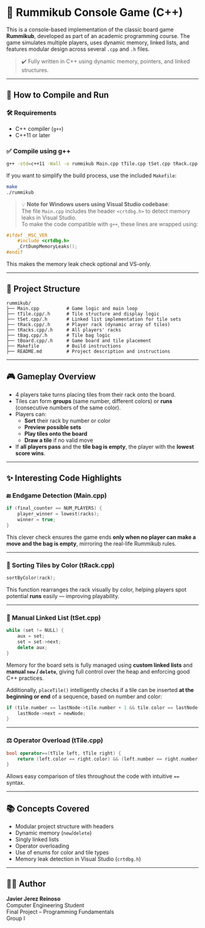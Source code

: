 # 🧩 Rummikub Console Game (C++)

This is a console-based implementation of the classic board game **Rummikub**, developed as part of an academic programming course. The game simulates multiple players, uses dynamic memory, linked lists, and features modular design across several `.cpp` and `.h` files.

> ✔️ Fully written in C++ using dynamic memory, pointers, and linked structures.

---

## 🚀 How to Compile and Run

### 🛠️ Requirements

- C++ compiler (`g++`)
- C++11 or later

### ✅ Compile using g++

```bash
g++ -std=c++11 -Wall -o rummikub Main.cpp tTile.cpp tSet.cpp tRack.cpp tRacks.cpp tBag.cpp tBoard.cpp
```

If you want to simplify the build process, use the included `Makefile`:

```bash
make
./rummikub
```

> 💡 **Note for Windows users using Visual Studio codebase**:  
> The file `Main.cpp` includes the header `<crtdbg.h>` to detect memory leaks in Visual Studio.  
> To make the code compatible with `g++`, these lines are wrapped using:

```cpp
#ifdef _MSC_VER
    #include <crtdbg.h>
    _CrtDumpMemoryLeaks();
#endif
```

This makes the memory leak check optional and VS-only.

---

## 📁 Project Structure

```
rummikub/
├── Main.cpp          # Game logic and main loop
├── tTile.cpp/.h      # Tile structure and display logic
├── tSet.cpp/.h       # Linked list implementation for tile sets
├── tRack.cpp/.h      # Player rack (dynamic array of tiles)
├── tRacks.cpp/.h     # All players' racks
├── tBag.cpp/.h       # Tile bag logic
├── tBoard.cpp/.h     # Game board and tile placement
├── Makefile          # Build instructions
├── README.md         # Project description and instructions
```

---

## 🎮 Gameplay Overview

- 4 players take turns placing tiles from their rack onto the board.
- Tiles can form **groups** (same number, different colors) or **runs** (consecutive numbers of the same color).
- Players can:
  - **Sort** their rack by number or color
  - **Preview possible sets**
  - **Play tiles onto the board**
  - **Draw a tile** if no valid move
- If **all players pass** and the **tile bag is empty**, the player with the **lowest score wins**.

---

## ✨ Interesting Code Highlights

### 🔚 Endgame Detection (Main.cpp)

```cpp
if (final_counter == NUM_PLAYERS) {
    player_winner = lowest(racks);
    winner = true;
}
```

This clever check ensures the game ends **only when no player can make a move and the bag is empty**, mirroring the real-life Rummikub rules.

---

### 🎨 Sorting Tiles by Color (tRack.cpp)

```cpp
sortByColor(rack);
```

This function rearranges the rack visually by color, helping players spot potential **runs** easily — improving playability.

---

### 🔗 Manual Linked List (tSet.cpp)

```cpp
while (set != NULL) {
    aux = set;
    set = set->next;
    delete aux;
}
```

Memory for the board sets is fully managed using **custom linked lists** and **manual `new` / `delete`**, giving full control over the heap and enforcing good C++ practices.

Additionally, `placeTile()` intelligently checks if a tile can be inserted **at the beginning or end** of a sequence, based on number and color:

```cpp
if (tile.number == lastNode->tile.number + 1 && tile.color == lastNode->tile.color) {
    lastNode->next = newNode;
}
```

---

### ⚖️ Operator Overload (tTile.cpp)

```cpp
bool operator==(tTile left, tTile right) {
    return (left.color == right.color) && (left.number == right.number);
}
```

Allows easy comparison of tiles throughout the code with intuitive `==` syntax.

---

## 📚 Concepts Covered

- Modular project structure with headers
- Dynamic memory (`new`/`delete`)
- Singly linked lists
- Operator overloading
- Use of enums for color and tile types
- Memory leak detection in Visual Studio (`crtdbg.h`)

---

## 👨‍💻 Author

**Javier Jerez Reinoso**  
Computer Engineering Student  
Final Project – Programming Fundamentals  
Group I

